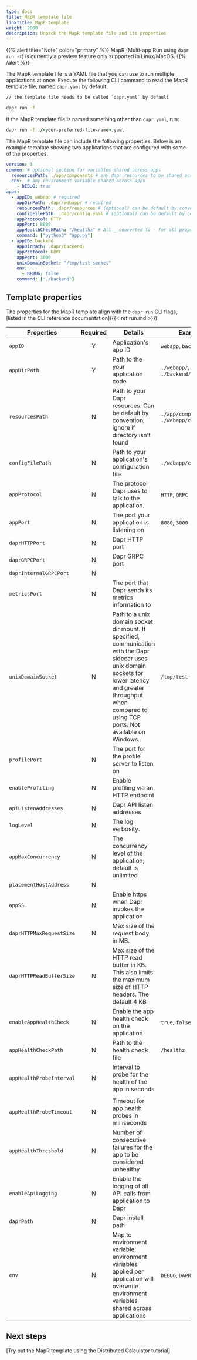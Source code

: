 ```yaml
---
type: docs
title: MapR template file
linkTitle: MapR template
weight: 2000
description: Unpack the MapR template file and its properties
---
```


{{% alert title="Note" color="primary" %}}
 MapR (Multi-app Run using `dapr run -f`) is currently a preview feature only supported in Linux/MacOS. 
{{% /alert %}}

The MapR template file is a YAML file that you can use to run multiple applications at once. Execute the following CLI command to read the MapR template file, named `dapr.yaml` by default:

```cmd
// the template file needs to be called `dapr.yaml` by default

dapr run -f
```

If the MapR template file is named something other than `dapr.yaml`, run:

```cmd
dapr run -f ./<your-preferred-file-name>.yaml
```

The MapR template file can include the following properties. Below is an example template showing two applications that are configured with some of the properties. 

```yaml
version: 1
common: # optional section for variables shared across apps
  resourcesPath: ./app/components # any dapr resources to be shared across apps
  env:  # any environment variable shared across apps
    - DEBUG: true
apps:
  - appID: webapp # required
    appDirPath: .dapr/webapp/ # required
    resourcesPath: .dapr/resources # (optional) can be default by convention
    configFilePath: .dapr/config.yaml # (optional) can be default by convention too, ignore if file is not found.
    appProtocol: HTTP
    appPort: 8080
    appHealthCheckPath: "/healthz" # All _ converted to - for all properties defined under daprd section
    command: ["python3" "app.py"]
  - appID: backend
    appDirPath: .dapr/backend/
    appProtocol: GRPC
    appPort: 3000
    unixDomainSocket: "/tmp/test-socket"
    env:
      - DEBUG: false
    command: ["./backend"]
```

## Template properties

The properties for the MapR template align with the `dapr run` CLI flags, [listed in the CLI reference documentation]({{< ref run.md >}}).  


| Properties               | Required | Details | Example |
|--------------------------|:--------:|--------|---------|
| `appID`                  | Y        | Application's app ID | `webapp`, `backend` |
| `appDirPath`             | Y        | Path to the your application code | `./webapp/`, `./backend/` |
| `resourcesPath`          | N        | Path to your Dapr resources. Can be default by convention; ignore if directory isn't found | `./app/components`, `./webapp/components` |
| `configFilePath`         | N        | Path to your application's configuration file | `./webapp/config.yaml` |
| `appProtocol`            | N        | The protocol Dapr uses to talk to the application. | `HTTP`, `GRPC` |
| `appPort`                | N        | The port your application is listening on | `8080`, `3000` |
| `daprHTTPPort`           | N        | Dapr HTTP port |  |
| `daprGRPCPort`           | N        | Dapr GRPC port |  |
| `daprInternalGRPCPort`   | N        |  |  |
| `metricsPort`            | N        | The port that Dapr sends its metrics information to |  |
| `unixDomainSocket`       | N        | Path to a unix domain socket dir mount. If specified, communication with the Dapr sidecar uses unix domain sockets for lower latency and greater throughput when compared to using TCP ports. Not available on Windows. | `/tmp/test-socket` |
| `profilePort`            | N        | The port for the profile server to listen on |  |
| `enableProfiling`        | N        | Enable profiling via an HTTP endpoint |  |
| `apiListenAddresses`     | N        | Dapr API listen addresses |  |
| `logLevel`               | N        | The log verbosity. |  |
| `appMaxConcurrency`      | N        | The concurrency level of the application; default is unlimited |  |
| `placementHostAddress`   | N        |  |  |
| `appSSL`                 | N        | Enable https when Dapr invokes the application |  |
| `daprHTTPMaxRequestSize` | N        | Max size of the request body in MB. |  |
| `daprHTTPReadBufferSize` | N        | Max size of the HTTP read buffer in KB. This also limits the maximum size of HTTP headers. The default 4 KB |  |
| `enableAppHealthCheck`   | N        | Enable the app health check on the application | `true`, `false` |
| `appHealthCheckPath`     | N        | Path to the health check file | `/healthz` |
| `appHealthProbeInterval` | N        | Interval to probe for the health of the app in seconds
 |  |
| `appHealthProbeTimeout`  | N        | Timeout for app health probes in milliseconds |  |
| `appHealthThreshold`     | N        | Number of consecutive failures for the app to be considered unhealthy |  |
| `enableApiLogging`       | N        | Enable the logging of all API calls from application to Dapr |  |
| `daprPath`               | N        | Dapr install path |  |
| `env`                    | N        | Map to environment variable; environment variables applied per application will overwrite environment variables shared across applications | `DEBUG`, `DAPR_HOST_ADD` |

## Next steps

[Try out the MapR template using the Distributed Calculator tutorial]